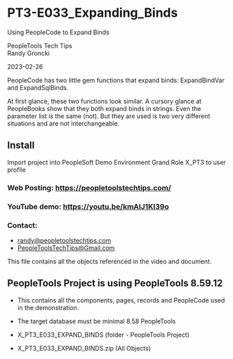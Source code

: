 # PT3-E033_Expanding_Binds
Using PeopleCode to Expand Binds

PeopleTools Tech Tips    
Randy Groncki

2023-02-26

PeopleCode has two little gem functions that expand binds: ExpandBindVar and ExpandSqlBinds.

At first glance, these two functions look similar.  A cursory glance at PeopleBooks show that they both expand binds in strings.  Even the parameter list is the same (not).   But they are used is two very different situations and are not interchangeable.

## Install
Import project into PeopleSoft Demo Environment
Grand Role X_PT3 to user profile


### Web Posting: https://peopletoolstechtips.com/

### YouTube demo: https://youtu.be/kmAlJ1KI39o

### Contact:  
* randy@peopletoolstechtips.com  
* PeopleToolsTechTips@Gmail.com

This file contains all the objects referenced in the video and document.

## PeopleTools Project is using PeopleTools 8.59.12
  * This contains all the components, pages, records and PeopleCode used in the demonstration.
  * The target database must be minimal 8.58 PeopleTools

* X_PT3_E033_EXPAND_BINDS (folder - PeopleTools Project)  
* X_PT3_E033_EXPAND_BINDS.zip  (All Objects)
